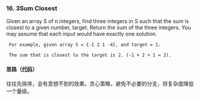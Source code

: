 ### 16. 3Sum Closest

Given an array S of n integers, find three integers in S such that the sum is closest to a given number, target. Return the sum of the three integers. You may assume that each input would have exactly one solution.

```
 For example, given array S = {-1 2 1 -4}, and target = 1.

 The sum that is closest to the target is 2. (-1 + 2 + 1 = 2).
```

#### 思路（[代码](https://github.com/sherlockyb/LeetCode/blob/master/src/main/java/org/sherlockyb/leetcode/array/threeSumClosest/Solution.java)）

往往先排序，会有意想不到的效果。贪心策略，避免不必要的分支，将复杂度降低一个量级。